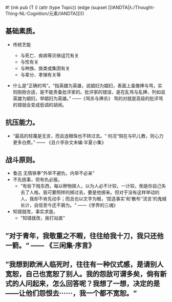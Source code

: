 #! (ink pub (T i) (attr (type Topic)) (edge (supset [[IANDTA|λ:/Thought-Thing-NL-Cognition/元素/IANDTA]])))

## 基础素质。 
- 传统艺能
	-   与死亡、疾病等灾祸诅咒有关
	-   与性有关
	-   与种族、族类或集团有关
	-   与辈分、孝悌有关等

-  什么是”正确的骂“。“指英雌为英雄，说娼妇为娼妇，表面上虽像捧与骂，实则刚刚合适，是不能责备批评家的。批评家的错误，是在乱骂与乱捧，列如说英雄为娼妇，举娼妇为英雄。” ——《骂杀与捧杀》 骂的对就是高级的批评骂的错就会变成低调的胡闹。

## 抗压能力。

-   “最高的轻蔑是无言，而且连眼珠也不转过去。“ 何况“倘在与叭儿教，则心力更多白费。” —— 《且介亭杂文末编·半夏小集》


## 战斗原则。


-   鲁迅 无情铁拳”外举不避仇，内举不必亲“
-   不先挑事，但有仇必报。
	-   ”有些下贱东西，每以秽物掷人，以为人必不计较，一计较，倒是你自己失去了人格。我可要照样的掷过去，要是他掷来。但对于没有这样举动的人，我却不肯先动手；而且也以文字为眼，‘捏造事实’和‘散布’‘流言’的鬼蜮长计，自信至今还不屑为。“ ——《学界的三魂》
-   知错就改，事实求是。
	-   ”知错就改，挨打站直“

## ”对于青年，我敬重之不暇，往往给我十刀，我只还他一箭。“ —— 《三闲集·序言》
    
## ”我想到欧洲人临死时，往往有一种仪式感，是请别人宽恕，自己也宽恕了别人。我的怨敌可谓多矣，倘有新式的人问起来，怎么回答呢？我想了一想，决定的是——让他们怨恨去······，我一个都不宽恕。“